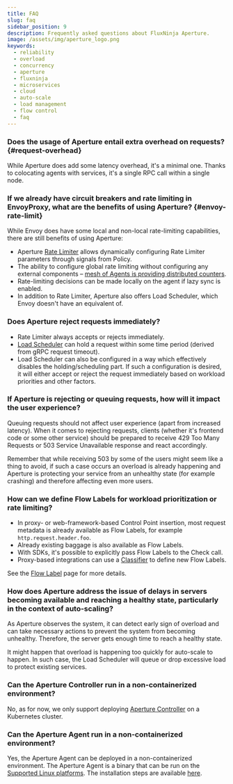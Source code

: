 ```yaml
---
title: FAQ
slug: faq
sidebar_position: 9
description: Frequently asked questions about FluxNinja Aperture.
image: /assets/img/aperture_logo.png
keywords:
  - reliability
  - overload
  - concurrency
  - aperture
  - fluxninja
  - microservices
  - cloud
  - auto-scale
  - load management
  - flow control
  - faq
---
```


### Does the usage of Aperture entail extra overhead on requests? {#request-overhead}

While Aperture does add some latency overhead, it's a minimal one. Thanks to
colocating agents with services, it's a single RPC call within a single node.

### If we already have circuit breakers and rate limiting in EnvoyProxy, what are the benefits of using Aperture? {#envoy-rate-limit}

While Envoy does have some local and non-local rate-limiting capabilities, there
are still benefits of using Aperture:

- Aperture [Rate Limiter][] allows dynamically configuring Rate Limiter
  parameters through signals from Policy.
- The ability to configure global rate limiting without configuring any external
  components
  – [mesh of Agents is providing distributed counters](/concepts/flow-control/components/rate-limiter.md#distributed-counters).
- Rate-limiting decisions can be made locally on the agent if lazy sync is
  enabled.
- In addition to Rate Limiter, Aperture also offers Load Scheduler, which Envoy
  doesn't have an equivalent of.

### Does Aperture reject requests immediately?

- Rate Limiter always accepts or rejects immediately.
- [Load Scheduler][] can hold a request within some time period (derived from
  gRPC request timeout).
- Load Scheduler can also be configured in a way which effectively disables the
  holding/scheduling part. If such a configuration is desired, it will either
  accept or reject the request immediately based on workload priorities and
  other factors.

### If Aperture is rejecting or queuing requests, how will it impact the user experience?

Queuing requests should not affect user experience (apart from increased
latency). When it comes to rejecting requests, clients (whether it's frontend
code or some other service) should be prepared to receive 429 Too Many Requests
or 503 Service Unavailable response and react accordingly.

Remember that while receiving 503 by some of the users might seem like a thing
to avoid, if such a case occurs an overload is already happening and Aperture is
protecting your service from an unhealthy state (for example crashing) and
therefore affecting even more users.

### How can we define Flow Labels for workload prioritization or rate limiting?

- In proxy- or web-framework-based Control Point insertion, most request
  metadata is already available as Flow Labels, for example
  `http.request.header.foo`.
- Already existing baggage is also available as Flow Labels.
- With SDKs, it's possible to explicitly pass Flow Labels to the Check call.
- Proxy-based integrations can use a [Classifier][] to define new Flow Labels.

See the [Flow Label][] page for more details.

### How does Aperture address the issue of delays in servers becoming available and reaching a healthy state, particularly in the context of auto-scaling?

As Aperture observes the system, it can detect early sign of overload and can
take necessary actions to prevent the system from becoming unhealthy. Therefore,
the server gets enough time to reach a healthy state.

It might happen that overload is happening too quickly for auto-scale to happen.
In such case, the Load Scheduler will queue or drop excessive load to protect
existing services.

### Can the Aperture Controller run in a non-containerized environment?

No, as for now, we only support deploying [Aperture Controller][] on a
Kubernetes cluster.

### Can the Aperture Agent run in a non-containerized environment?

Yes, the Aperture Agent can be deployed in a non-containerized environment. The
Aperture Agent is a binary that can be run on the
[Supported Linux platforms](/get-started/installation/agent/supported-platforms.md).
The installation steps are available
[here](/get-started/installation/agent/bare_metal.md).

[Rate Limiter]: /concepts/flow-control/components/rate-limiter.md
[Load Scheduler]: /concepts/flow-control/components/load-scheduler.md
[Classifier]: /concepts/flow-control/resources/classifier.md
[Flow Label]: /concepts/flow-control/flow-label.md
[Aperture Controller]: /get-started/installation/controller/controller.md
